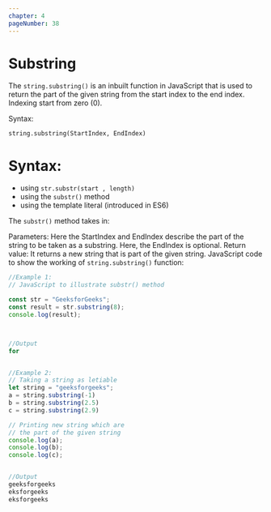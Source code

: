 ```yaml
---
chapter: 4
pageNumber: 38
---
```

# Substring

The `string.substring()` is an inbuilt function in JavaScript that is used to return the part of the given string from the start index to the end index. Indexing start from zero (0). 

Syntax: 

`string.substring(StartIndex, EndIndex)`

# Syntax:

* using `str.substr(start , length)`
* using the `substr()` method
* using the template literal (introduced in ES6)

The `substr()` method takes in:

Parameters: Here the StartIndex and EndIndex describe the part of the string to be taken as a substring. Here, the EndIndex is optional. 
Return value: It returns a new string that is part of the given string. JavaScript code to show the working of `string.substring()` function: 

```javascript
//Example 1:
// JavaScript to illustrate substr() method

const str = "GeeksforGeeks";
const result = str.substring(8);
console.log(result);



//Output
for

```

```javascript

//Example 2: 
// Taking a string as letiable
let string = "geeksforgeeks";
a = string.substring(-1)
b = string.substring(2.5)
c = string.substring(2.9)

// Printing new string which are
// the part of the given string
console.log(a);
console.log(b);
console.log(c);


//Output
geeksforgeeks
eksforgeeks
eksforgeeks
```
